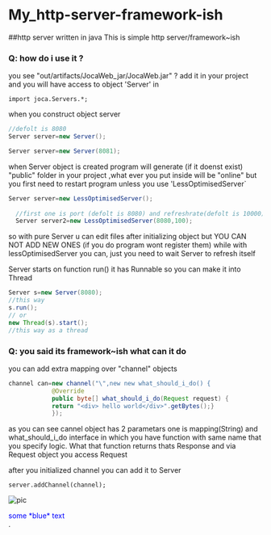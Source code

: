 # My_http-server-framework-ish
##http server written in java
This is simple http server/framework~ish

### Q: how do i use it ?

you see "out/artifacts/JocaWeb_jar/JocaWeb.jar" ?
add it in your project and you will have access to object 'Server' in 

`
import joca.Servers.*;
`


when you construct object server 

```java
//defolt is 8080
Server server=new Server();

Server server=new Server(8081);
```

when Server object is created program will generate (if it doenst exist) "public" folder in your project ,what ever you put inside will be "online" but you first need to restart program unless you use 'LessOptimisedServer`

```java
Server server=new LessOptimisedServer();
  
  //first one is port (defolt is 8080) and refreshrate(defolt is 10000)
  Server server2=new LessOptimisedServer(8080,100);
```
so with pure Server u can edit files after initializing object but YOU CAN NOT ADD NEW ONES (if you do program wont register them) while with lessOptimisedServer you can, just you need to wait Server to refresh itself


Server starts on function run() it has Runnable so you can make it into Thread

```java
Server s=new Server(8080);
//this way 
s.run();
// or
new Thread(s).start();
//this way as a thread
```

### Q: you said its framework~ish what can it do


you can add extra mapping over "channel" objects 

```java
channel can=new channel("\",new new what_should_i_do() {
            @Override
            public byte[] what_should_i_do(Request request) {
            return "<div> hello world</div>".getBytes();}
            });
```
as you can see cannel object has 2 parametars one is mapping(String) and what_should_i_do interface in which you have function with same name that you specify logic.
What that function returns thats Response and via Request object you access Request

after you initialized channel you can add it to Server

`
server.addChannel(channel);
`


![pic](https://i.ibb.co/vkWnSmN/Bez-naslova.png)


<div style="color:blue">some *blue* text</div>.


